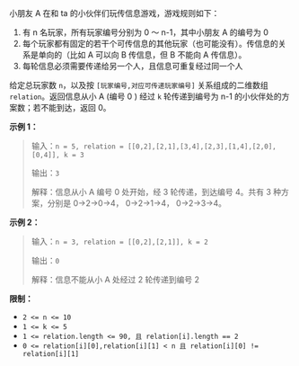 小朋友 A 在和 ta 的小伙伴们玩传信息游戏，游戏规则如下：

1.  有 n 名玩家，所有玩家编号分别为 0 ～ n-1，其中小朋友 A 的编号为 0
2.  每个玩家都有固定的若干个可传信息的其他玩家（也可能没有）。传信息的关系是单向的（比如 A 可以向 B 传信息，但 B 不能向 A 传信息）。
3.  每轮信息必须需要传递给另一个人，且信息可重复经过同一个人

给定总玩家数 `n`，以及按 `[玩家编号,对应可传递玩家编号]` 关系组成的二维数组 `relation`。返回信息从小 A (编号 0 ) 经过 `k` 轮传递到编号为 n-1 的小伙伴处的方案数；若不能到达，返回 0。

**示例 1：** 

> 输入：`n = 5, relation = [[0,2],[2,1],[3,4],[2,3],[1,4],[2,0],[0,4]], k = 3`
> 
> 输出：`3`
> 
> 解释：信息从小 A 编号 0 处开始，经 3 轮传递，到达编号 4。共有 3 种方案，分别是 0->2->0->4， 0->2->1->4， 0->2->3->4。

**示例 2：** 

> 输入：`n = 3, relation = [[0,2],[2,1]], k = 2`
> 
> 输出：`0`
> 
> 解释：信息不能从小 A 处经过 2 轮传递到编号 2

**限制：** 

*   `2 <= n <= 10`
*   `1 <= k <= 5`
*   `1 <= relation.length <= 90, 且 relation[i].length == 2`
*   `0 <= relation[i][0],relation[i][1] < n 且 relation[i][0] != relation[i][1]`
